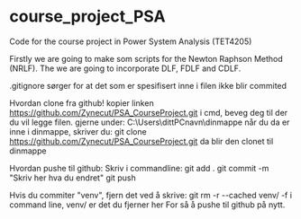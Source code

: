 # course_project_PSA
Code for the course project in Power System Analysis (TET4205)

Firstly we are going to make som scripts for the Newton Raphson Method (NRLF).
The we are going to incorporate DLF, FDLF and CDLF.



.gitignore sørger for at det som er spesifisert inne i filen ikke blir commited

Hvordan clone fra github!
kopier linken
https://github.com/Zynecut/PSA_CourseProject.git
i cmd, beveg deg til der du vil legge filen.
gjerne under:
C:\Users\dittPCnavn\dinmappe
når du da er inne i dinmappe, skriver du:
git clone https://github.com/Zynecut/PSA_CourseProject.git
da blir den clonet til dinmappe

Hvordan pushe til github:
Skriv i commandline:
git add .
git commit -m "Skriv her hva du endret"
git push


Hvis du commiter "venv", fjern det ved å skrive:
git rm -r --cached venv/ -f
i command line, venv/ er det du fjerner her
For så å pushe til github på nytt.